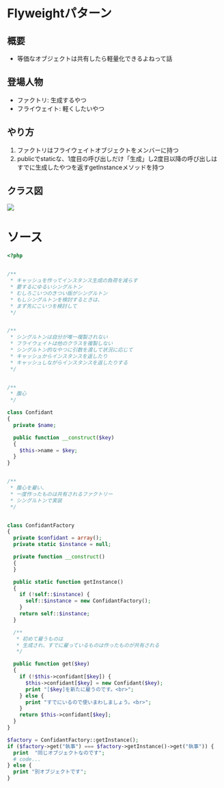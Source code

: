 # Flyweightパターン

## 概要

- 等価なオブジェクトは共有したら軽量化できるよねって話


## 登場人物

- ファクトリ: 生成するやつ
- フライウェイト: 軽くしたいやつ
## やり方

1. ファクトリはフライウェイトオブジェクトをメンバーに持つ
2. publicでstaticな、1度目の呼び出しだけ「生成」し2度目以降の呼び出しはすでに生成したやつを返すgetInstanceメソッドを持つ


## クラス図

![](https://upload.wikimedia.org/wikipedia/commons/b/be/Flyweight_UML_class_diagram.svg)

# ソース

```php
<?php


/**
 * キャッシュを作ってインスタンス生成の負荷を減らす
 * 要するにゆるいシングルトン
 * むしろこいつのきつい版がシングルトン
 * もしシングルトンを検討するときは、
 * まず先にこいつを検討して
 */


/**
 * シングルトンは自分が唯一複製されない
 * フライウェイトは他のクラスを複製しない
 * シングルトン的なやつに引数を渡して状況に応じて
 * キャッシュからインスタンスを返したり
 * キャッシュしながらインスタンスを返したりする
 */


/**
 * 腹心
 */

class Confidant
{
  private $name;

  public function __construct($key)
  {
    $this->name = $key;
  }
}


/**
 * 腹心を雇い、
 * 一度作ったものは共有されるファクトリー
 * シングルトンで実装
 */


class ConfidantFactory
{
  private $confidant = array();
  private static $instance = null;

  private function __construct()
  {
  }

  public static function getInstance()
  {
    if (!self::$instance) {
      self::$instance = new ConfidantFactory();
    }
    return self::$instance;
  }

  /**
   * 初めて雇うものは
   * 生成され、すでに雇っているものは作ったものが共有される
   */

  public function get($key)
  {
    if (!$this->confidant[$key]) {
      $this->confidant[$key] = new Confidant($key);
      print "[$key]を新たに雇うのです。<br>";
    } else {
      print "すでにいるので使いまわしましょう。<br>";
    }
    return $this->confidant[$key];
  }
}

$factory = ConfidantFactory::getInstance();
if ($factory->get("執事") === $factory->getInstance()->get("執事")) {
  print  "同じオブジェクトなのです";
  # code...
} else {
  print "別オブジェクトです";
}

```

